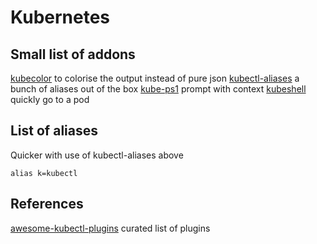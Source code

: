 # Kubernetes 

## Small list of addons

[kubecolor](https://github.com/dty1er/kubecolor) to colorise the output instead of pure json
[kubectl-aliases](https://github.com/ahmetb/kubectl-aliases) a bunch of aliases out of the box
[kube-ps1](https://github.com/jonmosco/kube-ps1) prompt with context 
[kubeshell](https://github.com/roubles/kubeshell) quickly go to a pod


## List of aliases

Quicker with use of kubectl-aliases above

```alias k=kubectl```

## References

[awesome-kubectl-plugins](https://github.com/ishantanu/awesome-kubectl-plugins) curated list of plugins
